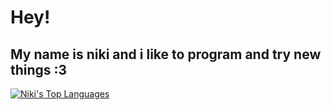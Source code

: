 # Hey! 

## My name is niki and i like to program and try new things :3

[![Niki's Top Languages](https://github-readme-stats.vercel.app/api/top-langs/?username=nikistefan2&count_private=true&show_icons=true&theme=radical&layout=compact&card_width=100)]()
